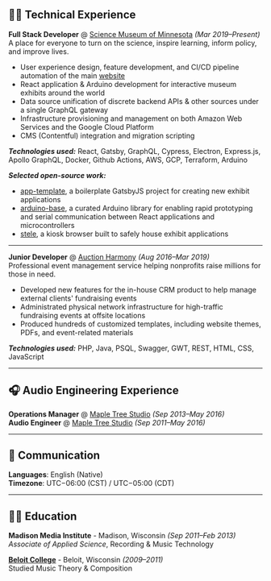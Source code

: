 ## 👨‍💻 Technical Experience

**Full Stack Developer** @ [Science Museum of Minnesota](https://smm.org/) _(Mar 2019–Present)_<br/>
A place for everyone to turn on the science, inspire learning, inform policy, and improve lives.
  - User experience design, feature development, and CI/CD pipeline automation of the main [website](https://smm.org/)
  - React application & Arduino development for interactive museum exhibits around the world
  - Data source unification of discrete backend APIs & other sources under a single GraphQL gateway
  - Infrastructure provisioning and management on both Amazon Web Services and the Google Cloud Platform
  - CMS (Contentful) integration and migration scripting

**_Technologies used:_** React, Gatsby, GraphQL, Cypress, Electron, Express.js, Apollo GraphQL, Docker, Github Actions, AWS, GCP, Terraform, Arduino

**_Selected open-source work:_**
  - [app-template](https://github.com/scimusmn/app-template), a boilerplate GatsbyJS project for creating new exhibit applications
  - [arduino-base](https://github.com/scimusmn/arduino-base), a curated Arduino library for enabling rapid prototyping and serial communication between React applications and microcontrollers
  - [stele](https://github.com/scimusmn/stele), a kiosk browser built to safely house exhibit applications
___
**Junior Developer** @ [Auction Harmony](https://www.auctionharmony.com/) _(Aug 2016–Mar 2019)_<br/>
Professional event management service helping nonprofits raise millions for those in need.
  - Developed new features for the in-house CRM product to help manage external clients' fundraising events
  - Administrated physical network infrastructure for high-traffic fundraising events at offsite locations
  - Produced hundreds of customized templates, including website themes, PDFs, and event-related materials

**_Technologies used:_** PHP, Java, PSQL, Swagger, GWT, REST, HTML, CSS, JavaScript
___
## 🎧 Audio Engineering Experience

**Operations Manager** @ [Maple Tree Studio](https://www.beloit.edu/celeb/recording-studio/) _(Sep 2013–May 2016)_<br/>
**Audio Engineer** @ [Maple Tree Studio](https://www.beloit.edu/celeb/recording-studio/) _(Sep 2011–May 2016)_<br/>
___
## 💬 Communication

**Languages**: English (Native)<br/>
**Timezone**: UTC−06:00 (CST) /	UTC−05:00 (CDT)
___
## 🧑‍🎓 Education

**Madison Media Institute** - Madison, Wisconsin _(Sep 2011–Feb 2013)_<br/>
_Associate of Applied Science_, Recording & Music Technology

**[Beloit College](https://www.beloit.edu/)** - Beloit, Wisconsin _(2009–2011)_<br/>
Studied Music Theory & Composition
